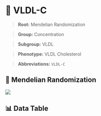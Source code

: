 # 🧪 VLDL-C

> **Root:** Mendelian Randomization

> **Group:** Concentration  

> **Subgroup:** VLDL

> **Phenotype:** VLDL Cholesterol  

> **Abbreviations:** `VLDL-C`

## 🧬 Mendelian Randomization  

<img src="/MR/Figures/Inverse/VLDLhengxianC.png"/>


## 📊 Data Table


<CsvTableMRI src="/MR/Data/Inverse/VLDLhengxianC.csv"/>

